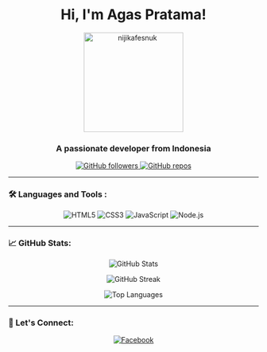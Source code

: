 <h1 align="center">Hi, I'm Agas Pratama!</h1>

<p align="center">
  <img src="https://avatars.githubusercontent.com/nijikafesnuk" alt="nijikafesnuk
    " width="200" height="200">
</p>

<h3 align="center">A passionate developer from Indonesia</h3>

<p align="center">
  <a href="https://github.com/nijikafesnuk">
    <img src="https://img.shields.io/github/followers/nijikafesnuk?label=Followers&style=social" alt="GitHub followers">
  </a>
  <a href="https://github.com/nijikafesnuk?tab=repositories">
    <img src="https://badges.pufler.dev/repos/nijikafesnuk" alt="GitHub repos">
  </a>
</p>

---

### 🛠️ Languages and Tools :
  
<p align="center">
  <img src="https://img.shields.io/badge/HTML5-E34F26?style=for-the-badge&logo=html5&logoColor=white" alt="HTML5" />
  <img src="https://img.shields.io/badge/CSS3-1572B6?style=for-the-badge&logo=css3&logoColor=white" alt="CSS3" />
  <img src="https://img.shields.io/badge/JavaScript-F7DF1E?style=for-the-badge&logo=javascript&logoColor=black" alt="JavaScript" />
  <img src="https://img.shields.io/badge/Node.js-43853D?style=for-the-badge&logo=node.js&logoColor=white" alt="Node.js" />
</p>

---

### 📈 GitHub Stats:

<p align="center">
  <img src="https://github-readme-stats.vercel.app/api?username=nijikafesnuk&show_icons=true&theme=radical" alt="GitHub Stats" />
</p>

<p align="center">
  <img src="https://github-readme-streak-stats.herokuapp.com/?user=nijikafesnuk&theme=radical" alt="GitHub Streak" />
</p>

<p align="center">
  <img src="https://github-readme-stats.vercel.app/api/top-langs/?username=nijikafesnuk&layout=compact&theme=radical" alt="Top Languages" />
</p>

---

### 🔗 Let's Connect:

<p align="center">
  <a href="https://www.facebook.com/AgasPratamamp4"><img src="https://img.shields.io/badge/Facebook-%231877F2.svg?style=for-the-badge&logo=facebook&logoColor=white" alt="Facebook"></a>
</p>

